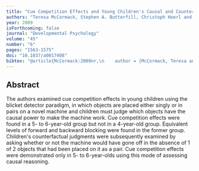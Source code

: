 ```yaml
--- 
title: "Cue Competition Effects and Young Children's Causal and Counterfactual Inferences"
authors: "Teresa McCormack, Stephen A. Butterfill, Christoph Hoerl and Patrick Burns"
year: 2009
isForthcoming: false
journal: "Developmental Psychology"
volume: "45"
number: "6"
pages: "1563-1575"
doi: "10.1037/a0017408"
bibtex: "@article{McCormack:2009nr,\n    author = {McCormack, Teresa and Butterfill, Stephen A. and Hoerl, Christoph and Burns, Patrick},\n    date-added = {2010-08-04 17:40:21 +0100},\n    journal = {Developmental Psychology},\n    number = {6},\n    pages = {1563-1575},\n    title = {Cue Competition Effects and Young Children's Causal and Counterfactual Inferences},\n    volume = {45},\n    year = {2009}\n}\n\n"
---
```



## Abstract

The authors examined cue competition effects in young children using the blicket detector paradigm, in which objects are placed either singly or in pairs on a novel machine and children must judge which objects have the causal power to make the machine work. Cue competition effects were found in a 5- to 6-year-old group but not in a 4-year-old group. Equivalent levels of forward and backward blocking were found in the former group. Children's counterfactual judgments were subsequently examined by asking whether or not the machine would have gone off in the absence of 1 of 2 objects that had been placed on it as a pair. Cue competition effects were demonstrated only in 5- to 6-year-olds using this mode of assessing causal reasoning.


